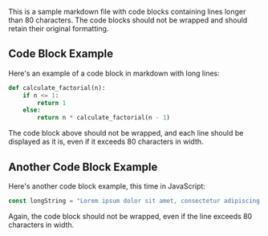 This is a sample markdown file with code blocks containing lines longer than 80 characters. The code blocks should not be wrapped and should retain their original formatting.

## Code Block Example

Here's an example of a code block in markdown with long lines:

```python
def calculate_factorial(n):
    if n <= 1:
        return 1
    else:
        return n * calculate_factorial(n - 1)
```

The code block above should not be wrapped, and each line should be displayed as it is, even if it exceeds 80 characters in width.

## Another Code Block Example

Here's another code block example, this time in JavaScript:

```javascript
const longString = "Lorem ipsum dolor sit amet, consectetur adipiscing elit, sed do eiusmod tempor incididunt ut labore et dolore magna aliqua. Ut enim ad minim veniam, quis nostrud exercitation ullamco laboris nisi ut aliquip ex ea commodo consequat.";
```

Again, the code block should not be wrapped, even if the line exceeds 80 characters in width.
